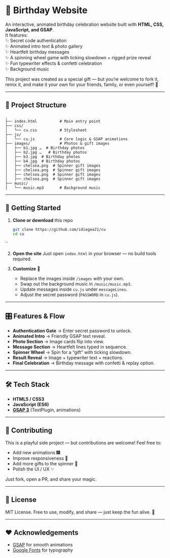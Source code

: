 
# 🎉 Birthday Website  

An interactive, animated birthday celebration website built with **HTML, CSS, JavaScript, and GSAP**.  
It features:  
✨ Secret code authentication  
✨ Animated intro text & photo gallery  
✨ Heartfelt birthday messages  
✨ A spinning wheel game with ticking slowdown + rigged prize reveal  
✨ Fun typewriter effects & confetti celebration  
✨ Background music  

This project was created as a special gift — but you’re welcome to fork it, remix it, and make it your own for your friends, family, or even yourself! 🥳  

---

## 📂 Project Structure  

```
.
├── index.html          # Main entry point
├── css/
│   └── cu.css          # Stylesheet
├── js/
│   └── cu.js           # Core logic & GSAP animations
├── images/             # Photos & gift images
│   ├── b1.jpg …  # Birthday photos
│   ├── b2.jpg …   # Birthday photos
│   ├── b3.jpg  # Birthday photos
│   ├── b4.jpg  # Birthday photos
│   ├── chelsea.png  # Spinner gift images
│   ├── chelsea.png  # Spinner gift images
│   ├── chelsea.png  # Spinner gift images
│   ├── chelsea.png  # Spinner gift images
├── music/
│   └── music.mp3       # Background music

````

---

## 🚀 Getting Started  

1. **Clone or download** this repo  
   ```bash
   git clone https://github.com/idiegea21/cu
   cd cu
``

2. **Open the site**
   Just open `index.html` in your browser — no build tools required.

3. **Customize** 🎨

   * Replace the images inside `/images` with your own.
   * Swap out the background music in `/music/music.mp3`.
   * Update messages inside `cu.js` under `messageLines`.
   * Adjust the secret password (`PASSWORD` in `cu.js`).

---

## 🎛 Features & Flow

* **Authentication Gate** → Enter secret password to unlock.
* **Animated Intro** → Friendly GSAP text reveal.
* **Photo Section** → Image cards flip into view.
* **Message Section** → Heartfelt lines typed in sequence.
* **Spinner Wheel** → Spin for a “gift” with ticking slowdown.
* **Result Reveal** → Image + typewriter text + reactions.
* **Final Celebration** → Birthday message with confetti & replay option.

---

## 🛠 Tech Stack

* **HTML5 / CSS3**
* **JavaScript (ES6)**
* **[GSAP 3](https://greensock.com/gsap/)** (TextPlugin, animations)

---

## 🤝 Contributing

This is a playful side project — but contributions are welcome!
Feel free to:

* Add new animations 🎆
* Improve responsiveness 📱
* Add more gifts to the spinner 🎁
* Polish the UI / UX ✨

Just fork, open a PR, and share your magic.

---

## 📜 License

MIT License.
Free to use, modify, and share — just keep the fun alive. 🎂

---

## ❤️ Acknowledgements

* [GSAP](https://greensock.com/gsap/) for smooth animations
* [Google Fonts](https://fonts.google.com/) for typography

